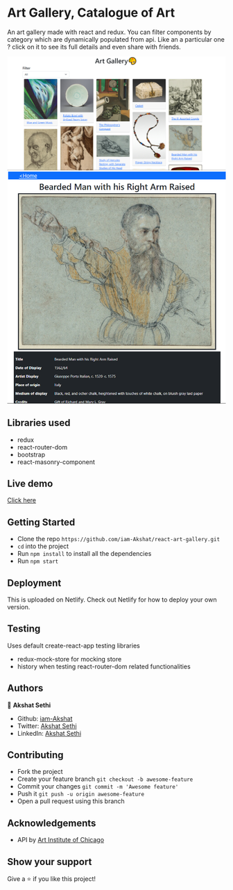 # Art Gallery, Catalogue of Art

An art gallery made with react and redux. You can filter components by category
which are dynamically populated from api. Like an a particular one ? click on 
it to see its full details and even share with friends.

![App main page](./app1.png)
![Art detail page](./app2.png)

## Libraries used

- redux
- react-router-dom
- bootstrap
- react-masonry-component

## Live demo

[Click here](https://keen-swanson-e32c5e.netlify.app/)

## Getting Started

- Clone the repo `https://github.com/iam-Akshat/react-art-gallery.git`
- `cd` into the project
- Run `npm install` to install all the dependencies
- Run `npm start`

## Deployment
 This is uploaded on Netlify. Check out Netlify for how to deploy your own version.

## Testing
Uses default create-react-app testing libraries
- redux-mock-store for mocking store
- history when testing react-router-dom related functionalities

## Authors

👤 **Akshat Sethi**

- Github: [iam-Akshat](https://github.com/iam-Akshat)
- Twitter: [Akshat Sethi](https://twitter.com/akshatsethi)
- LinkedIn: [Akshat Sethi](https://linkedin.com/in/akshatsethi)

## Contributing

- Fork the project
- Create your feature branch `git checkout -b awesome-feature`
- Commit your changes `git commit -m 'Awesome feature'`
- Push it `git push -u origin awesome-feature`
- Open a pull request using this branch

## Acknowledgements
- API by [Art Institute of Chicago](https://api.artic.edu/)
## Show your support

Give a ⭐️ if you like this project!
